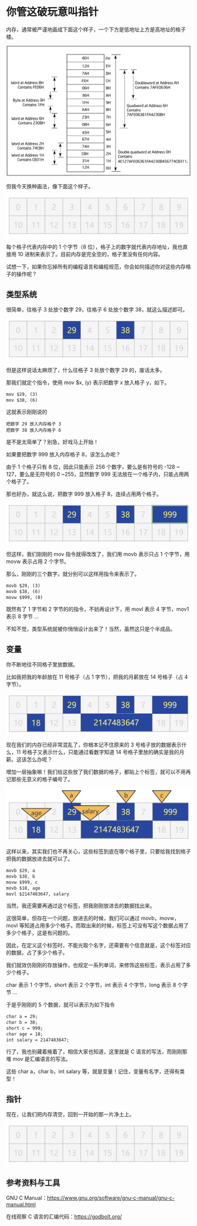 # 你管这破玩意叫指针

内存，通常被严谨地画成下面这个样子，一个下方是低地址上方是高地址的格子楼。

![image-20230107133227861](zhizhen/image-20230107133227861.png)

但我今天换种画法，像下面这个样子。

![image-20230107133450358](zhizhen/image-20230107133450358.png)

每个格子代表内存中的 1 个字节（8 位），格子上的数字就代表内存地址，我也直接用 10 进制来表示了。目前内存是完全空的，格子里没有任何内容。

试想一下，如果你忘掉所有的编程语言和编程规范，你会如何描述你对这些内存格子的操作呢？



## 类型系统

很简单，往格子 3 处放个数字 29，往格子 6 处放个数字 38，就这么描述即可。

![image-20230107134529173](zhizhen/image-20230107134529173.png)

但是这样说话太麻烦了，什么往格子 3 处放个数字 29 的，废话太多。

那我们就定个指令，使用 mov $x, (y) 表示把数字 x 放入格子 y，如下。

```
mov $29, (3)
mov $38, (6)
```

这就表示刚刚说的

```
把数字 29 放入内存格子 3
把数字 38 放入内存格子 6
```

是不是太简单了？别急，好戏马上开始！

如果要把数字 999 放入内存格子 8，该怎么办呢？

由于 1 个格子只有 8 位，因此只能表示 256 个数字，要么是有符号的 -128 ~ 127，要么是无符号的 0 ~255，显然数字 999 无法放在一个格子内，只能占用两个格子了。

那也好办，就这么说，把数字 999 放入格子 8，连续占用两个格子。

![image-20230107141554790](zhizhen/image-20230107141554790.png)

但这样，我们刚刚的 mov 指令就得改改了，我们用 movb 表示只占 1 个字节，用 movw 表示占用 2 个字节。

那么，刚刚的三个数字，就分别可以这样用指令来表示了。

```
movb $29, (3)
movb $38, (6)
movw $999, (8)
```

既然有了 1 字节和 2 字节的的指令，不妨再设计下，用 movl 表示 4 字节，mov1 表示 8 字节 ...

不知不觉，类型系统就被你悄悄设计出来了！当然，虽然这只是个半成品。



## 变量

你不断地往不同格子里放数据。

比如我把我的年龄放在 11 号格子（占 1 字节），把我的月薪放在 14 号格子（占 4 字节）。

![image-20230107141838353](zhizhen/image-20230107141838353.png)

现在我们的内存已经非常混乱了，你根本记不住原来的 3 号格子放的数据表示什么，11 号格子又表示什么，只能通过看数字知道 14 号格子里放的确实是我的月薪。这该怎么办呢？

增加一层抽象嘛！我们给这些放了我们数据的格子，都贴上个标签，就可以不用再记那些无意义的格子编号了。

![image-20230107142514914](zhizhen/image-20230107142514914.png)

这样以来，其实我们也不再关心，这些标签到底在哪个格子里，只要给我找到格子把我的数据放进去就可以了。

```
movb $29, a
movb $38, b
movw $999, c
movb $18, age
movl $2147483647, salary
```

当然，我还需要再通过这个标签，把我刚刚放进去的数据找出来。

这很简单，但存在一个问题，放进去的时候，我们可以通过 movb，movw，movl 等知道占用多少个格子。而取出来的时候，标签上可没有写这个数据占用了多少个格子，这是有问题的。

因此，在定义这个标签时，不能光取个名字，还需要有个信息就是，这个标签对应的数据，占了多少个格子。

我们就效仿刚刚的存放操作，也规定一系列单词，来修饰这些标签，表示占用了多少个格子。

char 表示 1 个字节，short 表示 2 个字节，int 表示 4 个字节，long 表示 8 个字节 ...

于是乎刚刚的 5 个数据，就可以表示为如下指令

```
char a = 29;
char b = 38;
short c = 999;
char age = 18;
int salary = 2147483647;
```

行了，我也别藏着掖着了，相信大家也知道，这里就是 C 语言的写法，而刚刚那堆 mov 是汇编语言的写法。

这些 char a，char b，int salary 等，就是变量！记住，变量有名字，还得有类型！



## 指针

现在，让我们把内存清空，回到一开始的那一片净土上。

![image-20230107133450358](zhizhen/image-20230107133450358.png)









## 参考资料与工具

GNU C Manual：https://www.gnu.org/software/gnu-c-manual/gnu-c-manual.html

在线观察 C 语言的汇编代码：https://godbolt.org/

